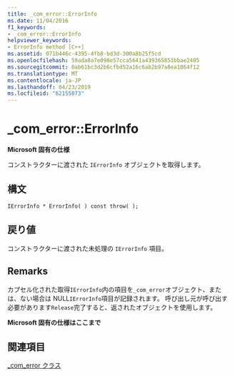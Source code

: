 ```yaml
---
title: _com_error::ErrorInfo
ms.date: 11/04/2016
f1_keywords:
- _com_error::ErrorInfo
helpviewer_keywords:
- ErrorInfo method [C++]
ms.assetid: 071b446c-4395-4fb8-bd3d-300a8b25f5cd
ms.openlocfilehash: 59ada8a7e098e57cca5641a439365851bbae2485
ms.sourcegitcommit: 0ab61bc3d2b6cfbd52a16c6ab2b97a8ea1864f12
ms.translationtype: MT
ms.contentlocale: ja-JP
ms.lasthandoff: 04/23/2019
ms.locfileid: "62155073"
---
```

# <a name="comerrorerrorinfo"></a>_com_error::ErrorInfo

**Microsoft 固有の仕様**

コンストラクターに渡された `IErrorInfo` オブジェクトを取得します。

## <a name="syntax"></a>構文

```
IErrorInfo * ErrorInfo( ) const throw( );
```

## <a name="return-value"></a>戻り値

コンストラクターに渡された未処理の `IErrorInfo` 項目。

## <a name="remarks"></a>Remarks

カプセル化された取得`IErrorInfo`内の項目を`_com_error`オブジェクト、または、ない場合は NULL`IErrorInfo`項目が記録されます。 呼び出し元が呼び出す必要があります`Release`完了すると、返されたオブジェクトを使用します。

**Microsoft 固有の仕様はここまで**

## <a name="see-also"></a>関連項目

[_com_error クラス](../cpp/com-error-class.md)
